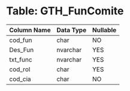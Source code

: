 # Table: GTH_FunComite

| Column Name | Data Type | Nullable |
|-------------|-----------|----------|
| cod_fun | char | NO |
| Des_Fun | nvarchar | YES |
| txt_func | nvarchar | YES |
| cod_rol | char | YES |
| cod_cia | char | NO |
